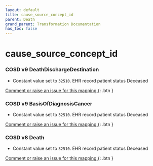 ```yaml
---
layout: default
title: cause_source_concept_id
parent: Death
grand_parent: Transformation Documentation
has_toc: false
---
```

# cause_source_concept_id
### COSD v9 DeathDischargeDestination
* Constant value set to `32510`. EHR record patient status Deceased

[Comment or raise an issue for this mapping.](https://github.com/answerdigital/oxford-omop-data-mapper/issues/new?title=OMOP%20Death%20table%20cause_source_concept_id%20field%20COSD%20v9%20DeathDischargeDestination%20mapping){: .btn }
### COSD v9 BasisOfDiagnosisCancer
* Constant value set to `32510`. EHR record patient status Deceased

[Comment or raise an issue for this mapping.](https://github.com/answerdigital/oxford-omop-data-mapper/issues/new?title=OMOP%20Death%20table%20cause_source_concept_id%20field%20COSD%20v9%20BasisOfDiagnosisCancer%20mapping){: .btn }
### COSD v8 Death
* Constant value set to `32510`. EHR record patient status Deceased

[Comment or raise an issue for this mapping.](https://github.com/answerdigital/oxford-omop-data-mapper/issues/new?title=OMOP%20Death%20table%20cause_source_concept_id%20field%20COSD%20v8%20Death%20mapping){: .btn }
